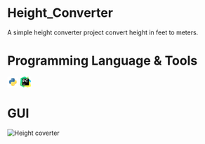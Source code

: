 # Height_Converter
A simple height converter project convert height in feet to meters.

# Programming Language & Tools
[<code><img height="25" src="https://github.com/github/explore/blob/main/topics/python/python.png"></code>](https://www.python.org/)
[<code><img height="25" src="https://github.com/github/explore/blob/main/topics/pycharm/pycharm.png"></code>](https://www.jetbrains.com/pycharm/)

# GUI
<img width="265" alt="Height coverter" src="https://user-images.githubusercontent.com/100073823/184211996-47599f36-d79c-4ff7-af29-47f3727f8e2d.png">
